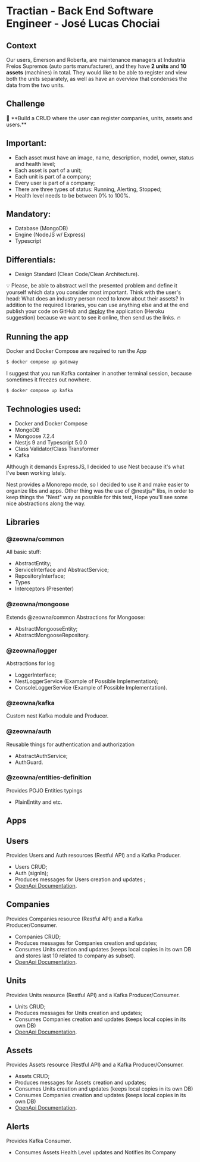 # Tractian - Back End Software Engineer - José Lucas Chociai

## Context

Our users, Emerson and Roberta, are maintenance managers at Industria Freios Supremos (auto parts manufacturer), and
they have **2 units** and **10 assets** (machines) in total. They would like to be able to register and view both the
units separately, as well as have an overview that condenses the data from the two units.

## **Challenge**

<aside>
📌 **Build a CRUD where the user can register companies, units, assets and users.**

</aside>

## **Important:**

- Each asset must have an image, name, description, model, owner, status and health level;
- Each asset is part of a unit;
- Each unit is part of a company;
- Every user is part of a company;
- There are three types of status: Running, Alerting, Stopped;
- Health level needs to be between 0% to 100%.

## **Mandatory:**

- Database (MongoDB)
- Engine (NodeJS w/ Express)
- Typescript

## **Differentials:**

- Design Standard (Clean Code/Clean Architecture).

💡 Please, be able to abstract well the presented problem and define it yourself which data you consider most important.
Think with the user's head: What does an industry person need to know about their assets?
In addition to the required libraries, you can use anything else and at the end publish your code on GitHub
and [deploy](https://dev.to/yuribenjamin/how-to-deploy-react-app-in-github-pages-2a1f) the application
(Heroku suggestion) because we want to see it online, then send us the links. 🔥

## Running the app

Docker and Docker Compose are required to run the App

```bash
$ docker compose up gateway
```

I suggest that you run Kafka container in another terminal session, because sometimes it freezes out nowhere.

```bash
$ docker compose up kafka
```

## Technologies used:

- Docker and Docker Compose
- MongoDB
- Mongoose 7.2.4
- Nestjs 9 and Typescript 5.0.0
- Class Validator/Class Transformer
- Kafka

Although it demands ExpressJS, I decided to use Nest because it's what I've been working lately.

Nest provides a Monorepo mode, so I decided to use it and make easier to organize libs and apps.
Other thing was the use of @nestjs/* libs, in order to keep things the "Nest" way as possible for this test,
Hope you'll see some nice abstractions along the way.

## Libraries

### @zeowna/common

All basic stuff:

- AbstractEntity;
- ServiceInterface and AbstractService;
- RepositoryInterface;
- Types
- Interceptors (Presenter)

### @zeowna/mongoose

Extends @zeowna/common Abstractions for Mongoose:

- AbstractMongooseEntity;
- AbstractMongooseRepository.

### @zeowna/logger

Abstractions for log

- LoggerInterface;
- NestLoggerService (Example of Possible Implementation);
- ConsoleLoggerService (Example of Possible Implementation).

### @zeowna/kafka

Custom nest Kafka module and Producer.

### @zeowna/auth

Reusable things for authentication and authorization

- AbstractAuthService;
- AuthGuard.

### @zeowna/entities-definition

Provides POJO Entities typings

- PlainEntity and etc.

## Apps

## Users

Provides Users and Auth resources (Restful API) and a Kafka Producer.

- Users CRUD;
- Auth (signIn);
- Produces messages for Users creation and updates ;
- [OpenApi Documentation](http:localhost:3000/api).

## Companies

Provides Companies resource (Restful API) and a Kafka Producer/Consumer.

- Companies CRUD;
- Produces messages for Companies creation and updates;
- Consumes Units creation and updates (keeps local copies in its own DB and stores last 10 related to company as
  subset).
- [OpenApi Documentation](http:localhost:3001/api).

## Units

Provides Units resource (Restful API) and a Kafka Producer/Consumer.

- Units CRUD;
- Produces messages for Units creation and updates;
- Consumes Companies creation and updates (keeps local copies in its own DB)
- [OpenApi Documentation](http:localhost:3002/api).

## Assets

Provides Assets resource (Restful API) and a Kafka Producer/Consumer.

- Assets CRUD;
- Produces messages for Assets creation and updates;
- Consumes Units creation and updates (keeps local copies in its own DB)
- Consumes Companies creation and updates (keeps local copies in its own DB)
- [OpenApi Documentation](http:localhost:3003/api).

## Alerts

Provides Kafka Consumer.

- Consumes Assets Health Level updates and Notifies its Company 
